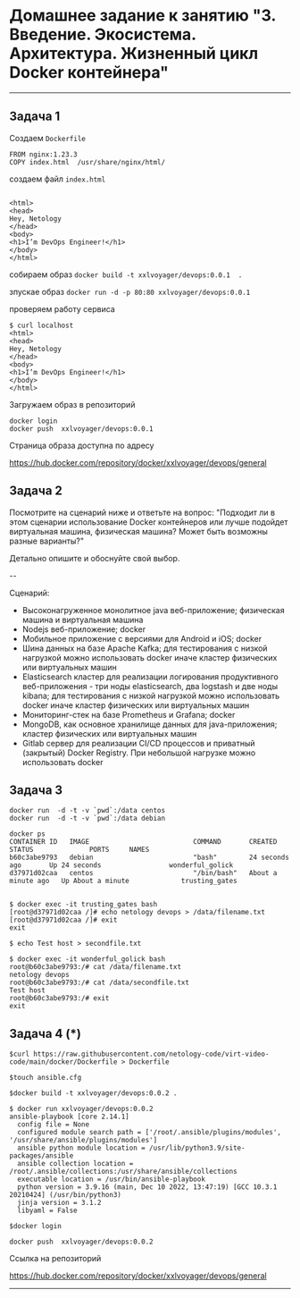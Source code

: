 
# Домашнее задание к занятию "3. Введение. Экосистема. Архитектура. Жизненный цикл Docker контейнера"

---

## Задача 1

Создаем `Dockerfile`

```
FROM nginx:1.23.3
COPY index.html  /usr/share/nginx/html/
```

создаем файл `index.html`

```

<html>
<head>
Hey, Netology
</head>
<body>
<h1>I’m DevOps Engineer!</h1>
</body>
</html>

```

собираем образ `docker build -t xxlvoyager/devops:0.0.1  .`

зпускае образ `docker run -d -p 80:80 xxlvoyager/devops:0.0.1`

проверяем работу сервиса

```
$ curl localhost
<html>
<head>
Hey, Netology
</head>
<body>
<h1>I’m DevOps Engineer!</h1>
</body>
</html>
```

Загружаем образ в репозиторий

```
docker login
docker push  xxlvoyager/devops:0.0.1
```

Страница образа доступна по адресу

https://hub.docker.com/repository/docker/xxlvoyager/devops/general

## Задача 2

Посмотрите на сценарий ниже и ответьте на вопрос:
"Подходит ли в этом сценарии использование Docker контейнеров или лучше подойдет виртуальная машина, физическая машина? Может быть возможны разные варианты?"

Детально опишите и обоснуйте свой выбор.

--

Сценарий:

- Высоконагруженное монолитное java веб-приложение; физическая машина и виртуальная машина
- Nodejs веб-приложение; docker
- Мобильное приложение c версиями для Android и iOS; docker
- Шина данных на базе Apache Kafka; для тестирования с низкой нагрузкой можно использовать docker иначе кластер физических или  виртуальных машин
- Elasticsearch кластер для реализации логирования продуктивного веб-приложения - три ноды elasticsearch, два logstash и две ноды kibana; для тестирования с низкой нагрузкой можно использовать docker иначе кластер физических или  виртуальных машин
- Мониторинг-стек на базе Prometheus и Grafana; docker
- MongoDB, как основное хранилище данных для java-приложения; кластер физических или  виртуальных машин
- Gitlab сервер для реализации CI/CD процессов и приватный (закрытый) Docker Registry. При небольшой нагрузке можно использовать docker


## Задача 3
```
docker run  -d -t -v `pwd`:/data centos
docker run  -d -t -v `pwd`:/data debian

docker ps
CONTAINER ID   IMAGE                          COMMAND       CREATED              STATUS              PORTS     NAMES
b60c3abe9793   debian                         "bash"        24 seconds ago       Up 24 seconds                 wonderful_golick
d37971d02caa   centos                         "/bin/bash"   About a minute ago   Up About a minute             trusting_gates


$ docker exec -it trusting_gates bash
[root@d37971d02caa /]# echo netology devops > /data/filename.txt
[root@d37971d02caa /]# exit
exit

$ echo Test host > secondfile.txt

$ docker exec -it wonderful_golick bash
root@b60c3abe9793:/# cat /data/filename.txt 
netology devops
root@b60c3abe9793:/# cat /data/secondfile.txt 
Test host
root@b60c3abe9793:/# exit
exit

```


## Задача 4 (*)

```
$curl https://raw.githubusercontent.com/netology-code/virt-video-code/main/docker/Dockerfile > Dockerfile

$touch ansible.cfg

$docker build -t xxlvoyager/devops:0.0.2 .

$ docker run xxlvoyager/devops:0.0.2
ansible-playbook [core 2.14.1]
  config file = None
  configured module search path = ['/root/.ansible/plugins/modules', '/usr/share/ansible/plugins/modules']
  ansible python module location = /usr/lib/python3.9/site-packages/ansible
  ansible collection location = /root/.ansible/collections:/usr/share/ansible/collections
  executable location = /usr/bin/ansible-playbook
  python version = 3.9.16 (main, Dec 10 2022, 13:47:19) [GCC 10.3.1 20210424] (/usr/bin/python3)
  jinja version = 3.1.2
  libyaml = False

$docker login

docker push  xxlvoyager/devops:0.0.2

```
Ссылка на репозиторий

https://hub.docker.com/repository/docker/xxlvoyager/devops/general

---

